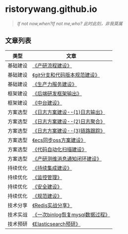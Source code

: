 # ristorywang.github.io

> *If not now,when?If not me,who?*
> *此时此刻，非我莫属*

## 文章列表

| 类型 | 文章 |
| --- | --- |
| 基础建设 | [《产研流程建设》](20190604_cycw.md) |
| 基础建设 | [《git分支和代码版本规范建设》](20181113_git.md)  |
| 基础建设 | [《生产力服务建设》](20181101_productivity.md) |
| 框架建设 | [《后端研发框架输出》](20190604_cycw.md) |
| 框架建设 | [《中台建设》](20190604_cycw.md) |
| 方案选型 | [《日志方案建设--(1)日志输出》](20181027_log4j2_1.md) |
| 方案选型 | [《日志方案建设--(2)日志聚合》](20181027_log4j2_2.md) |
| 方案选型 | [《日志方案建设--(3)链路跟踪》](20181027_log4j2_3.md) |
| 方案选型 | [《ecs同步oss方案建设》](20180612_ecs2oss.md) |
| 方案选型 | [《代码自动化扫描建设》](20190604_sonarqube.md) |
| 方案选型 | [《产研测维消息通知闭环建设》](20190604_webhooks.md) |
| 持续优化 | [《持续集成建设》](20190604_src.md) |
| 持续优化 | [《监控管理》](20190604_src.md) |
| 持续优化 | [《安全建设》](20190604_src.md) |
| 持续优化 | [《规范建设》](20190604_src.md) |
| 技术分享 | [《Redis实战分享》](20180525_redis.md) |
| 技术实战 | [《一次binlog恢复mysql数据过程》](20190102_binlog.md) |
| 技术预研 | [《Elasticsearch预研》](20190524_es.md) |

